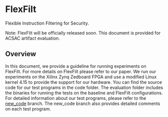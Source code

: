 # FlexFilt
Flexible Instruction Filtering for Security.

Note: FlexFilt will be officially released soon. This document is provided for ACSAC artifact evaluation.

## Overview
In this document, we provide a guideline for running experiments on FlexFilt. For more details on FlexFilt please refer to our paper.
We run our experiments on the Xilinx Zynq Zedboard FPGA and use a modified Linux kernel 4.15 to provide the support for our hardware.
You can find the source code for our test programs in the code folder.
The evaluation folder includes the binaries for running the tests on the baseline and FlexFilt configurations.
For detailed information about our test programs, please refer to the [new_code](https://github.com/bu-icsg/FlexFilt/tree/new_code) branch.
The new_code branch also provides detailed comments on each test program.
